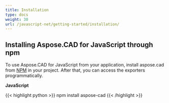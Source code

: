 ```yaml
---
title: Installation
type: docs
weight: 30
url: /javascript-net/getting-started/installation/
---
```


## **Installing Aspose.CAD for JavaScript through npm**

To use Aspose.CAD for JavaScript from your application, install aspose.cad from [NPM](https://www.npmjs.com/@aspose-cad/) in your project. After that, you can access the exporters programmatically.

**JavaScript**

{{< highlight python >}}
npm install aspose-cad
{{< /highlight >}}